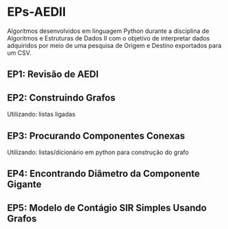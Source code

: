 # EPs-AEDII
 Algoritmos desenvolvidos em linguagem Python durante a disciplina de Algoritmos e Estruturas de Dados II
 com o objetivo de interpretar dados adquiridos por meio de uma pesquisa de Origem e Destino exportados para um CSV.
 
 ## EP1: Revisão de AEDI
 
 ## EP2: Construindo Grafos
 Utilizando: listas ligadas
 
 ## EP3: Procurando Componentes Conexas
 Utilizando: listas/dicionário em python para construção do grafo
 
 ## EP4: Encontrando Diâmetro da Componente Gigante
 
 ## EP5: Modelo de Contágio SIR Simples Usando Grafos


